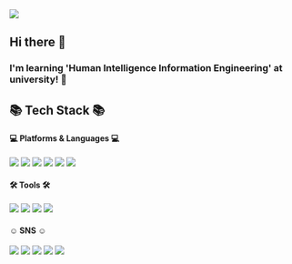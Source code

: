<img src="https://capsule-render.vercel.app/api?type=waving&color=auto&height=200&section=header&text=Jeongwoo&fontSize=90" />

## Hi there 👋 
### I'm learning 'Human Intelligence Information Engineering' at university! 🏫

<!--
**201910824/201910824** is a ✨ _special_ ✨ repository because its `README.md` (this file) appears on your GitHub profile.

Here are some ideas to get you started:

- 🔭 I’m currently working on ...
- 🌱 I’m currently learning ...
- 👯 I’m looking to collaborate on ...
- 🤔 I’m looking for help with ...
- 💬 Ask me about ...
- 📫 How to reach me: ...
- 😄 Pronouns: ...
- ⚡ Fun fact: ...
<img src="https://img.shields.io/badge/{내용}-{배경 색깔}?style=flat-square&logo={로고이름}&logoColor={로고 색깔}"/>
-->

## 📚 Tech Stack 📚

#### 💻 Platforms & Languages 💻
<img src="https://img.shields.io/badge/Android-3DDC84?style=flat-square&logo=Android&logoColor=white"/>  <img src="https://img.shields.io/badge/iOS-000000?style=flat-square&logo=iOS&logoColor=white}"/>  <img src="https://img.shields.io/badge/Java-007396?style=flat-square&logo=CoffeeScript&logoColor=white"/>  <img src="https://img.shields.io/badge/JavaScript-F7DF1E?style=flat-square&logo=JavaScript&logoColor=black"/>  <img src="https://img.shields.io/badge/C-A8B9CC?style=flat-square&logo=C&logoColor=black"/>  <img src="https://img.shields.io/badge/Python-3776AB?style=flat-square&logo=Python&logoColor=white"/>


#### 🛠 Tools 🛠
<img src="https://img.shields.io/badge/GitHub-181717?style=flat-square&logo=GitHub&logoColor=white"/>  <img src="https://img.shields.io/badge/Visual Studio Code-007ACC?style=flat-square&logo=Visual Studio Code&logoColor=white"/>  <img src="https://img.shields.io/badge/IntelliJ IDEA-232F3E?style=flat-square&logo=IntelliJ IDEA&logoColor="/>  <img src="https://img.shields.io/badge/PyCharm-CFFFE5?style=flat-square&logo=PyCharm&logoColor=black"/>

#### ☺ SNS ☺
<img src="https://img.shields.io/badge/Gmail-EA4335?style=flat-square&logo=Gmail&logoColor=white"/>  <img src="https://img.shields.io/badge/Instagram-E4405F?style=flat-square&logo=Instagram&logoColor=white"/> <img src="https://img.shields.io/badge/Blog-FF5722?style=flat-square&logo=Blogger&logoColor=white"/> <img src="https://img.shields.io/badge/Notion-000000?style=flat-square&logo=Notion&logoColor=white"/>  <img src="https://img.shields.io/badge/KaKao-FFCD00?style=flat-square&logo=KaKao&logoColor=white"/>
